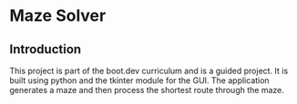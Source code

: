 # Maze Solver

## Introduction

This project is part of the boot.dev curriculum and is a guided project. It is built using python and the tkinter module for the GUI.
The application generates a maze and then process the shortest route through the maze.